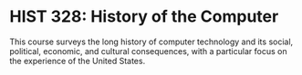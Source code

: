 # HIST 328: History of the Computer

This course surveys the long history of computer technology and its social, political, economic, and cultural consequences, with a particular focus on the experience of the United States.